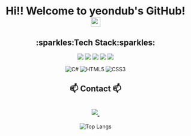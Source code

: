 <div align=center>
    
# Hi!! Welcome to yeondub's GitHub! <img src="https://raw.githubusercontent.com/Tarikul-Islam-Anik/Animated-Fluent-Emojis/master/Emojis/Animals/Cat.png" alt="Cat" width="25" height="25" />
<div>


<div align=center>
    
<h2>:sparkles:Tech Stack:sparkles:</h2>

<img src="https://img.shields.io/badge/react-black?style=for-the-badge&logo=react&logoColor=61DAFB"/>
    <img src="https://img.shields.io/badge/github-181717?style=for-the-badge&logo=github&logoColor=white"/>
    <img src="https://img.shields.io/badge/unity-%23000000.svg?style=for-the-badge&logo=unity&logoColor=white"/>
   <!---   <img src="https://img.shields.io/badge/spring-6DB33F?style=for-the-badge&logo=spring&logoColor=white"> <br> ---!>
     <img src="https://img.shields.io/badge/javascript-%23323330.svg?style=for-the-badge&logo=javascript&logoColor=%23F7DF1E"/>
     <img src="https://img.shields.io/badge/java-007396?style=for-the-badge&logo=java&logoColor=white">
<!--- <img src="https://img.shields.io/badge/python-3670A0?style=for-the-badge&logo=python&logoColor=ffdd54"/> ---!>
<br>
    
![C#](https://img.shields.io/badge/c%23-%23239120.svg?style=for-the-badge&logo=csharp&logoColor=white)
![HTML5](https://img.shields.io/badge/html5-%23E34F26.svg?style=for-the-badge&logo=html5&logoColor=white)
![CSS3](https://img.shields.io/badge/css3-%231572B6.svg?style=for-the-badge&logo=css3&logoColor=white)


</div>

<h2 align="center">📫 Contact 📫</h2>
<div align="center">
  
  <h2><a href="kssjshyjj@gmail.com">
    <img
      src="https://img.shields.io/badge/kssjshyjj@gmail.com-D14836?style=for-the-badge&logo=gmail&logoColor=white"/>&nbsp
  </a>


</div>
<div align=center>

![Top Langs](https://github-readme-stats.vercel.app/api/top-langs/?username=yeondub1121&layout=compact)

</div>

